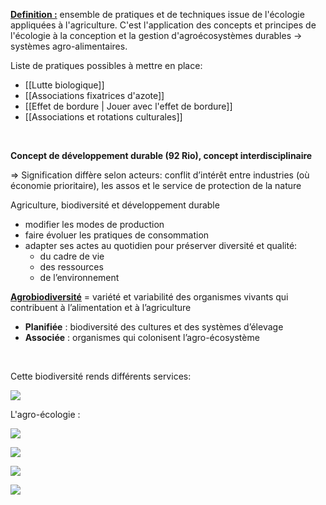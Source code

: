 <b><u>Definition :</u></b>   ensemble de pratiques et de techniques issue de l'écologie appliquées à l'agriculture.
C'est l'application des concepts et principes de l'écologie à la conception et la gestion d'agroécosystèmes durables → systèmes agro-alimentaires.
<br>

Liste de pratiques possibles à mettre en place:

- [[Lutte biologique]]
- [[Associations fixatrices d'azote]]
- [[Effet de bordure | Jouer avec l'effet de bordure]]
- [[Associations et rotations culturales]]
<br>

**Concept de développement durable (92 Rio), concept interdisciplinaire** 

=> Signification diffère selon acteurs: conflit d’intérêt entre industries (où économie prioritaire), les assos et le service de protection de la nature

Agriculture, biodiversité et développement durable
-  modifier les modes de production
- faire évoluer les pratiques de consommation
-  adapter ses actes au quotidien pour préserver diversité et qualité:
	- du cadre de vie
	- des ressources
	-   de l’environnement


<u><b>Agrobiodiversité</b></u>  = variété et variabilité des organismes vivants qui contribuent à l’alimentation et à l’agriculture
- **Planifiée** : biodiversité des cultures et des systèmes d’élevage
- **Associée** : organismes qui colonisent l’agro-écosystème
<br>

Cette biodiversité rends différents services:

![](https://lh3.googleusercontent.com/gb76A3nTRoWs2xWHOnQ82CQq4QrFoK-EzxjZSxnVYeE7L-mdQA41CeRuIkhGqloI0CE4_HoIorl3wVAyQW6d3zIIk6Cx2ocH0kiwqUDaT_1U6AgQcUnJuW10XL4PeRfqKfNek0PNd1D4pswHvJUEZgSezX6qKvtFllg71yrZifelJJQ5uBHE6NFdtznYEQ)

  
L'agro-écologie :

![](https://lh4.googleusercontent.com/oLVDdietllx8JTpDcCOeVlHuCJOzX34MHr7NLkGuC3qbuPDQ-CWBX1oKf57P_6i1HLXQup9Xum_Lg-VlLXF23m1rFWSuPSQPqImxBx3YRsLDq4bqAOtfED4tO2BVwmGuKGWA5TOLRkzsndhQJw14JvJPas9H29Q5Rkuk7iPE6UrHH_j7wYv8JsrqvdDl3Q)

![](https://lh6.googleusercontent.com/X02u04DDeOE9DiXrTP7Porj3K0cw8iKolHJP56hjhjKQDJ7wKcNpSomD9AuQtBUAJUYn-E-ci4fRO9UjvGNlPNiaTWgi2vxfoCAxx_aA3QAYaa9jq9ywKBs9VYLMQt1r1uAcbQAMwo5LroF9ud_NVvfpaTKVjWZPUR3L9xjvQNFhkWFtNOizOF8d0MA5jw)

![](https://lh5.googleusercontent.com/e_I3MS9Xa6FHjGFD9fG3T_rfRBRVbGfyczjnK9fYDDKGKA8OFhOLAND5qSLd2IGTzoUIIgUvGeFgBPDh94TQBDkEFnjDRgtkLqX1NKYEi0Bl1ur1Dav4cgP5HS9ep-o6rMYRAsME6Y7DF66zUHKYTQrBPTxnyLnutyFnzyuel02dGqxaTdCYYZKJZ4Qx9g)
<br>

**![](https://lh4.googleusercontent.com/Lrf9giegJAn3gocegrweGG_U0dLHbxFAdhHRgJmtnf2wIU7HVXFfIjnOpf3Z5rM4jLeJD0b9m9FJOyfvD1PDfdP4HGKrM0YZ6xK7gE93lVvbxzER0fMvUEqmCm7NcIHrg1wbMqMFi9c6LbFCtPfXtl9go3de2MDFaX9soNjKoAykQUem_3hdUfZykp7tkA)**
